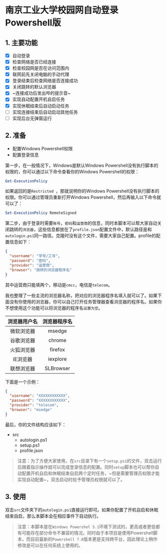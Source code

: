 # 南京工业大学校园网自动登录Powershell版

## 1. 主要功能

- [x] 自动登录
- [x] 检查网络是否已经连接
- [x] 检查校园网是否在访问范围内
- [x] 联网前先关闭电脑的手动代理
- [x] 登录结束后检查网络是否连接成功
- [x] 关闭跳转的默认浏览器
- [x] ~连接成功后发出哔的提示音~
- [x] 实现自动配置开机自启任务
- [x] 实现休眠结束后自动启动任务
- [ ] 实现连接结束后自动启动其他任务
- [ ] 实现后台无弹窗运行

## 2. 准备

- 配置Windows Powershell权限
- 配置登录信息

第一步，在一般情况下，Windows是默认Windows Powershell没有执行脚本的权限的，你可以通过以下命令查看你的Windows Powershell的权限：

```ps1
Get-ExecutionPolicy
```

如果返回的是`Restricted `，那就说明你的Windows Powershell没有执行脚本的权限。你可以通过管理员重新打开Windows Powershell，然后再输入以下命令就可以了：

```ps1
Set-ExecutionPolicy RemoteSigned
```

第二步，由于登录时需要`账号`，`密码`和`运营商`的信息，同时本脚本可以帮大家自动关闭跳转的`浏览器`，这些信息都放在了`profile.json`配置文件中，默认路径是和`autologin.ps1`同一路径。克隆时没有这个文件，需要大家自己配置。profile的配置信息如下：

```json
{
  "username": "学号/工号",
  "password": "密码",
  "provider": "运营商",
  "browser": "跳转的浏览器程序名"
}
```

其中运营商只能填两个，移动是`cmcc`，电信是`telecom`。

我也整理了一些主流的浏览器名称，把对应的浏览器程序名填入就可以了。如果下面没有你使用的浏览器，你可以自己打开任务管理器查看浏览器的程序名。如果你不想使用这个功能可以将浏览器的程序名`设置为空`。

| 浏览器用户名 | 浏览器程序名 |
| :----------: | :----------: |
|  微软浏览器  |    msedge    |
|  谷歌浏览器  |    chrome    |
|  火狐浏览器  |   firefox    |
|   IE浏览器   |   iexplore   |
|  联想浏览器  |  SLBrowser   |

下面是一个示例：

```json
{
  "username": "XXXXXXXXXXXX",
  "password": "XXXXXXXXXXXX",
  "provider": "telecom",
  "browser": "msedge"
}
```

最后，你的文件结构应该如下：

- src
  - autologin.ps1
  - setup.ps1
  - profile.json

> 注意：为了方便大家使用，在`src`目录下有一个`setup.ps1`的文件，双击运行后跟着指示操作就可以完成登录信息的配置。同时`setup`脚本也可以帮你自动配置开机自启和休眠结束自启两个定时任务，~但是需要管理员权限才能实现自动配置~，双击启动时给予管理员权限就可以了。

## 3. 使用

双击`src`文件夹下的`autologin.ps1`直接运行即可。如果你配置了开机自启和休眠结束自启，那么本脚本会在相应事件下自动执行。

> 注意：本脚本是在`Windows Powershel 5.1`环境下测试的，更高或者更低都有可能存在部分命令不兼容的情况。同时由于本项目是使用Powershell脚本，而目前最新的`Powershell 7.0`版本更是支持跨平台，因此理论上稍作修改是可以在任何系统上使用的。
